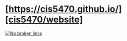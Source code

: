 # [https://cis5470.github.io/][cis5470/website]

[![No broken links][no-broken-links/badge]][no-broken-links/workflow]




[cis5470/website]: cis5470.github.io
[no-broken-links/workflow]: https://github.com/cis5470/cis5470.github.io/actions/workflows/check-links.yml
[no-broken-links/badge]: https://github.com/cis5470/cis5470.github.io/actions/workflows/check-links.yml/badge.svg
